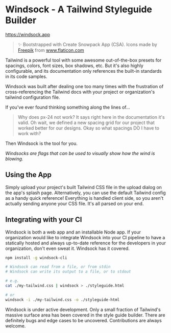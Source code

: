 # Windsock - A Tailwind Styleguide Builder

https://windsock.app

> ✨ Bootstrapped with Create Snowpack App (CSA).
> Icons made by <a href="http://www.freepik.com/" title="Freepik">Freepik</a> from <a href="https://www.flaticon.com/" title="Flaticon"> www.flaticon.com</a>

Tailwind is a powerful tool with some awesome out-of-the-box presets for spacings, colors, font sizes, box shadows, etc. But it's also highly configurable, and its documentation only references the built-in standards in its code samples.

Windsock was built after dealing one too many times with the frustration of cross-referencing the Tailwind docs with your project or organization's tailwind configuration file.

If you've ever found thinking something along the lines of...

> Why does px-24 not work? It says right here in the documentation it's valid. Oh wait, we defined a new spacing grid for our project that worked better for our designs. Okay so what spacings DO I have to work with?

Then Windsock is the tool for you.

_Windsocks are flags that can be used to visually show how the wind is blowing._

## Using the App

Simply upload your project's built Tailwind CSS file in the upload dialog on the app's splash page. Alternatively, you can use the default Tailwind config as a handy quick reference! Everything is handled client side, so you aren't actually sending anyone your CSS file. It's all parsed on your end.

## Integrating with your CI

Windsock is both a web app and an installable Node app. If your organization would like to integrate Windsock into your CI pipeline to have a statically hosted and always up-to-date reference for the developers in your organization, don't even sweat it. Windsock has it covered.

```sh
npm install -g windsock-cli

# Windsock can read from a file, or from stdin
# Windsock can write its output to a file, or to stdout

# e.g.
cat ./my-tailwind.css | windsock > ./styleguide.html

# or
windsock -i ./my-tailwind.css -o ./styleguide-html
```

Windsock is under active development. Only a small fraction of Tailwind's massive surface area has been covered in the style guide builder. There are definitely bugs and edge cases to be uncovered. Contributions are always welcome.
